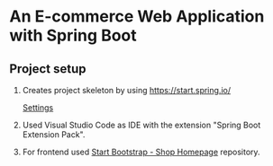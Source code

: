 # An E-commerce Web Application with Spring Boot

## Project setup

1. Creates project skeleton by using https://start.spring.io/

    [Settings](https://start.spring.io/#!type=gradle-project&language=java&platformVersion=2.3.4.RELEASE&packaging=jar&jvmVersion=11&groupId=com.delrony&artifactId=cake_factory&name=cake_factory&description=Manning%20Live%20Project%20with%20Spring&packageName=com.delrony.cake_factory&dependencies=devtools,web,mustache,lombok,data-jpa,h2)
2. Used Visual Studio Code as IDE with the extension "Spring Boot Extension Pack".
3. For frontend used [Start Bootstrap - Shop Homepage](https://github.com/StartBootstrap/startbootstrap-shop-homepage) repository.

